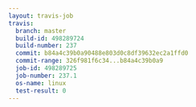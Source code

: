 ```yaml
---
layout: travis-job
travis:
  branch: master
  build-id: 498289724
  build-number: 237
  commit: b84a4c39b0a90488e803d0c8df39632ec2a1ffd0
  commit-range: 326f981f6c34...b84a4c39b0a9
  job-id: 498289725
  job-number: 237.1
  os-name: linux
  test-result: 0
---
```

